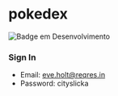 # pokedex
![Badge em Desenvolvimento](http://img.shields.io/static/v1?label=STATUS&message=EM%20DESENVOLVIMENTO&color=GREEN&style=for-the-badge)

<H3> Sign In </H3>

* Email: eve.holt@reqres.in 
* Password: cityslicka
